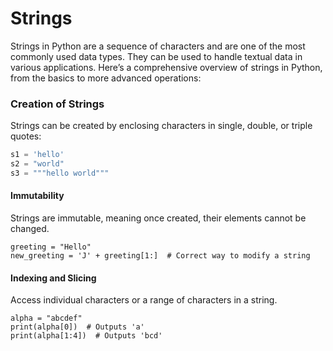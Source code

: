 # Strings
Strings in Python are a sequence of characters and are one of the most commonly used data types. They can be used to handle textual data in various applications. Here’s a comprehensive overview of strings in Python, from the basics to more advanced operations:

### Creation of Strings

Strings can be created by enclosing characters in single, double, or triple quotes:

```python
s1 = 'hello'
s2 = "world"
s3 = """hello world"""
```
#### Immutability
Strings are immutable, meaning once created, their elements cannot be changed.
```
greeting = "Hello"
new_greeting = 'J' + greeting[1:]  # Correct way to modify a string
```

#### Indexing and Slicing
Access individual characters or a range of characters in a string.
```
alpha = "abcdef"
print(alpha[0])  # Outputs 'a'
print(alpha[1:4])  # Outputs 'bcd'
```
